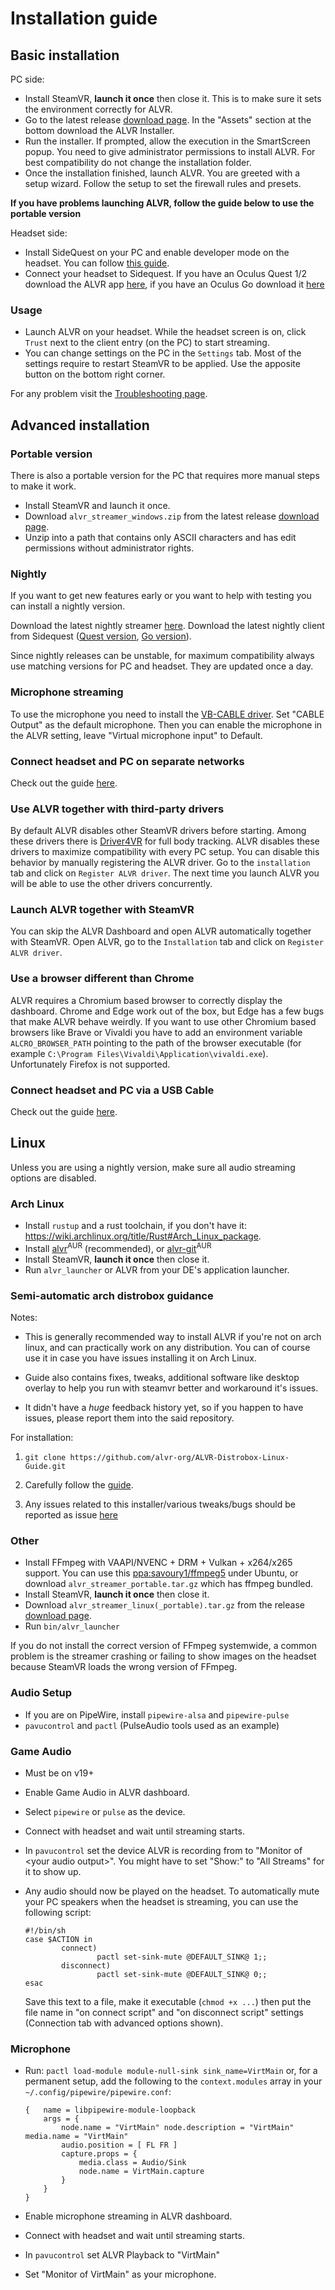 # Installation guide

## Basic installation

PC side:

* Install SteamVR, **launch it once** then close it. This is to make sure it sets the environment correctly for ALVR.
* Go to the latest release [download page](https://github.com/alvr-org/ALVR/releases/latest). In the "Assets" section at the bottom download the ALVR Installer.
* Run the installer. If prompted, allow the execution in the SmartScreen popup. You need to give administrator permissions to install ALVR. For best compatibility do not change the installation folder.
* Once the installation finished, launch ALVR. You are greeted with a setup wizard. Follow the setup to set the firewall rules and presets.

**If you have problems launching ALVR, follow the guide below to use the portable version**

Headset side:

* Install SideQuest on your PC and enable developer mode on the headset. You can follow [this guide](https://sidequestvr.com/setup-howto).
* Connect your headset to Sidequest. If you have an Oculus Quest 1/2 download the ALVR app [here](https://sidequestvr.com/app/9), if you have an Oculus Go download it [here](https://sidequestvr.com/app/2658)

### Usage

* Launch ALVR on your headset. While the headset screen is on, click `Trust` next to the client entry (on the PC) to start streaming.
* You can change settings on the PC in the `Settings` tab. Most of the settings require to restart SteamVR to be applied. Use the apposite button on the bottom right corner.

For any problem visit the [Troubleshooting page](https://github.com/alvr-org/ALVR/wiki/Troubleshooting).

## Advanced installation

### Portable version

There is also a portable version for the PC that requires more manual steps to make it work.

* Install SteamVR and launch it once.
* Download `alvr_streamer_windows.zip` from the latest release [download page](https://github.com/alvr-org/ALVR/releases/latest).
* Unzip into a path that contains only ASCII characters and has edit permissions without administrator rights.

### Nightly

If you want to get new features early or you want to help with testing you can install a nightly version.

Download the latest nightly streamer [here](https://github.com/alvr-org/ALVR-nightly/releases/latest). Download the latest nightly client from Sidequest ([Quest version](https://sidequestvr.com/app/2281), [Go version](https://sidequestvr.com/app/2580)).

Since nightly releases can be unstable, for maximum compatibility always use matching versions for PC and headset. They are updated once a day.

### Microphone streaming

To use the microphone you need to install the [VB-CABLE driver](https://vb-audio.com/Cable/). Set "CABLE Output" as the default microphone. Then you can enable the microphone in the ALVR setting, leave "Virtual microphone input" to Default.

### Connect headset and PC on separate networks

Check out the guide [here](https://github.com/alvr-org/ALVR/wiki/ALVR-v14-and-Above).

### Use ALVR together with third-party drivers

By default ALVR disables other SteamVR drivers before starting. Among these drivers there is [Driver4VR](https://www.driver4vr.com/) for full body tracking. ALVR disables these drivers to maximize compatibility with every PC setup. You can disable this behavior by manually registering the ALVR driver. Go to the `installation` tab and click on `Register ALVR driver`. The next time you launch ALVR you will be able to use the other drivers concurrently.

### Launch ALVR together with SteamVR

You can skip the ALVR Dashboard and open ALVR automatically together with SteamVR. Open ALVR, go to the `Installation` tab and click on `Register ALVR driver`.

### Use a browser different than Chrome

ALVR requires a Chromium based browser to correctly display the dashboard. Chrome and Edge work out of the box, but Edge has a few bugs that make ALVR behave weirdly. If you want to use other Chromium based browsers like Brave or Vivaldi you have to add an environment variable `ALCRO_BROWSER_PATH` pointing to the path of the browser executable (for example `C:\Program Files\Vivaldi\Application\vivaldi.exe`). Unfortunately Firefox is not supported.

### Connect headset and PC via a USB Cable

Check out the guide [here](https://github.com/alvr-org/ALVR/wiki/Using-ALVR-through-a-USB-connection).

## Linux

Unless you are using a nightly version, make sure all audio streaming options are disabled.

### Arch Linux

* Install `rustup` and a rust toolchain, if you don't have it: <https://wiki.archlinux.org/title/Rust#Arch_Linux_package>.
* Install [alvr](https://aur.archlinux.org/packages/alvr)<sup>AUR</sup> (recommended), or [alvr-git](https://aur.archlinux.org/packages/alvr-git)<sup>AUR</sup>
* Install SteamVR, **launch it once** then close it.
* Run `alvr_launcher` or ALVR from your DE's application launcher.

### Semi-automatic arch distrobox guidance

Notes:

* This is generally recommended way to install ALVR if you're not on arch linux, and can practically work on any distribution. You can of course use it in case you have issues installing it on Arch Linux.

* Guide also contains fixes, tweaks, additional software like desktop overlay to help you run with steamvr better and workaround it's issues.

* It didn't have a *huge* feedback history yet, so if you happen to have issues, please report them into the said repository.

For installation:

1. `git clone https://github.com/alvr-org/ALVR-Distrobox-Linux-Guide.git`

2. Carefully follow the [guide](ALVR-in-distrobox.md).

3. Any issues related to this installer/various tweaks/bugs should be reported as issue [here](https://github.com/alvr-org/ALVR-Distrobox-Linux-Guide/issues)

### Other

* Install FFmpeg with VAAPI/NVENC + DRM + Vulkan + x264/x265 support. You can use this [ppa:savoury1/ffmpeg5](https://launchpad.net/~savoury1/+archive/ubuntu/ffmpeg5) under Ubuntu, or download `alvr_streamer_portable.tar.gz` which has ffmpeg bundled.
* Install SteamVR, **launch it once** then close it.
* Download `alvr_streamer_linux(_portable).tar.gz` from the release [download page](https://github.com/alvr-org/ALVR/releases/latest).
* Run `bin/alvr_launcher`

If you do not install the correct version of FFmpeg systemwide, a common problem is the streamer crashing or failing to show images on the headset because SteamVR loads the wrong version of FFmpeg.

### Audio Setup

* If you are on PipeWire, install `pipewire-alsa` and `pipewire-pulse`
* `pavucontrol` and `pactl` (PulseAudio tools used as an example)

### Game Audio

* Must be on v19+

* Enable Game Audio in ALVR dashboard.

* Select `pipewire` or `pulse` as the device.

* Connect with headset and wait until streaming starts.

* In `pavucontrol` set the device ALVR is recording from to "Monitor of \<your audio output\>". You might have to set "Show:" to "All Streams" for it to show up.

* Any audio should now be played on the headset. To automatically mute your PC speakers when the headset is streaming, you can use the following script:
  
  ```
  #!/bin/sh
  case $ACTION in
          connect)
                  pactl set-sink-mute @DEFAULT_SINK@ 1;;
          disconnect)
                  pactl set-sink-mute @DEFAULT_SINK@ 0;;
  esac
  ```
  
  Save this text to a file, make it executable (`chmod +x ...`) then put the
  file name in "on connect script" and "on disconnect script" settings
  (Connection tab with advanced options shown).

### Microphone

* Run: `pactl load-module module-null-sink sink_name=VirtMain` or, for a
  permanent setup, add the following to the `context.modules` array in your
  `~/.config/pipewire/pipewire.conf`:
  
  ```
  {   name = libpipewire-module-loopback
      args = {
          node.name = "VirtMain" node.description = "VirtMain" media.name = "VirtMain"
          audio.position = [ FL FR ]
          capture.props = {
              media.class = Audio/Sink
              node.name = VirtMain.capture
          }
      }
  }
  ```

* Enable microphone streaming in ALVR dashboard.

* Connect with headset and wait until streaming starts.

* In `pavucontrol` set ALVR Playback to "VirtMain"

* Set "Monitor of VirtMain" as your microphone.
